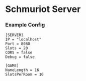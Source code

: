 # Schmuriot Server

### Example Config

```
[SERVER]
IP = "localhost"
Port = 8080
Slots = 20
CORS = false
Debug = false

[GAME]
NameLength = 16
SlotsPerRoom = 10
```